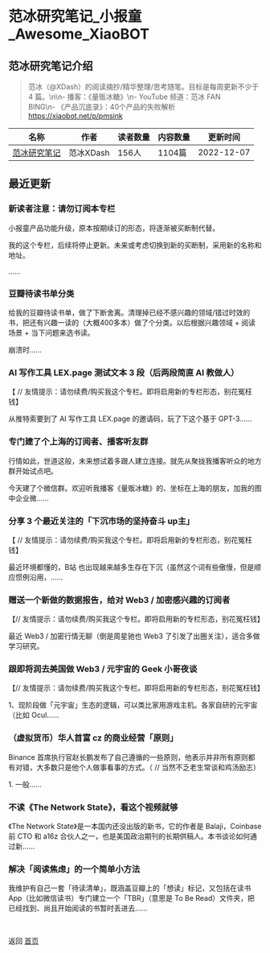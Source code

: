 # 范冰研究笔记_小报童_Awesome_XiaoBOT

## 范冰研究笔记介绍
> 范冰（@XDash）的阅读摘抄/精华整理/思考随笔。目标是每周更新不少于 4 篇。\n\n- 播客：《量贩冰糖》\n- YouTube 频道：范冰 FAN  
BING\n- 《产品沉底录》：40个产品的失败解析 https://xiaobot.net/p/pmsink  
  


|名称|作者|读者数量|内容数量|更新时间|
|---|---|---|---|---|
|[范冰研究笔记](https://xiaobot.net/p/xdash?refer=0b133df9-27dc-423b-8101-639049001c13)|范冰XDash|156人|1104篇|2022-12-07|

## 最近更新
### 新读者注意：请勿订阅本专栏

小报童产品功能升级，原本按期续订的形态，将逐渐被买断制代替。

我的这个专栏，后续将停止更新。未来或考虑切换到新的买断制，采用新的名称和地址。

......

### 豆瓣待读书单分类

给我的豆瓣待读书单，做了下断舍离。清理掉已经不感兴趣的领域/错过时效的书，把还有兴趣一读的（大概400多本）做了个分类。以后根据兴趣领域 + 阅读场景 +
当下问题来选书读。

崩溃时......

### AI 写作工具 LEX.page 测试文本 3 段（后两段简直 AI 教做人）

【 // 友情提示：请勿续费/购买我这个专栏。即将启用新的专栏形态，别花冤枉钱】

从推特索要到了 AI 写作工具 LEX.page 的邀请码，玩了下这个基于 GPT-3......

### 专门建了个上海的订阅者、播客听友群

行情如此，世道这般，未来想试着多跟人建立连接。就先从聚拢我播客听众的地方群开始试点吧。

今天建了个微信群。欢迎听我播客《量贩冰糖》的、坐标在上海的朋友，加我的图中企业微......

### 分享 3 个最近关注的「下沉市场的坚持奋斗 up主」

【 // 友情提示：请勿续费/购买我这个专栏。即将启用新的专栏形态，别花冤枉钱】

最近环境都懂的，B站 也出现越来越多生存在下沉（虽然这个词有些傲慢，但是顺应惯例沿用，......

### 赠送一个新做的数据报告，给对 Web3 / 加密感兴趣的订阅者

【// 友情提示：请勿续费/购买我这个专栏。即将启用新的专栏形态，别花冤枉钱】

最近 Web3 / 加密行情无聊（倒是周星驰也 Web3 了引发了出圈关注），适合多做学习研究。

### 跟即将润去美国做 Web3 / 元宇宙的 Geek 小哥夜谈

【// 友情提示：请勿续费/购买我这个专栏。即将启用新的专栏形态，别花冤枉钱】

1、现阶段做「元宇宙」生态的逻辑，可以类比家用游戏主机。各家自研的元宇宙（比如 Ocul......

### （虚拟货币）华人首富 cz 的商业经营「原则」

Binance 首席执行官赵长鹏发布了自己遵循的一些原则，他表示并非所有原则都有对错，大多数只是他个人做事看事的方式。（ // 当然不乏老生常谈和鸡汤励志）

1\. 一般......

### 不读《The Network State》，看这个视频就够

《The Network State》是一本国内还没出版的新书，它的作者是 Balaji，Coinbase 前 CTO 和 a16z
合伙人之一，也是美国政治期刊的长期供稿人。本书谈论如何通过新......

### 解决「阅读焦虑」的一个简单小方法

我维护有自己一套「待读清单」，既涵盖豆瓣上的「想读」标记，又包括在读书 App（比如微信读书）专门建立一个「TBR」（意思是 To Be
Read）文件夹，把已经找到、尚且开始阅读的书暂时丢进去......


<a href="https://github.com/Reno9527/awesome-xiaobot" style="color: white; text-decoration: none;">awesome-xiaobot</a>

返回 [首页](../README.md)
